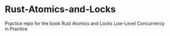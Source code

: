 # Rust-Atomics-and-Locks

Practice repo for the book 
Rust Atomics and Locks
Low-Level Concurrency in Practice
